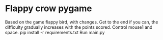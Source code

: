 # Flappy crow pygame
Based on the game flappy bird, with changes.
Get to the end if you can, the difficulty gradually increases with the points scored.
Control mouse1 and space.
pip install -r requirements.txt
Run main.py


